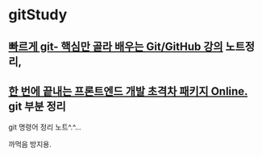 # gitStudy

## [빠르게 git- 핵심만 골라 배우는 Git/GitHub 강의](https://www.inflearn.com/course/%EB%B9%A0%EB%A5%B4%EA%B2%8C-git/dashboard) 노트정리,
## [한 번에 끝내는 프론트엔드 개발 초격차 패키지 Online.](https://fastcampus.co.kr/dev_online_frontend) git 부분 정리
git 명령어 정리 노트^.^...

까먹음 방지용.
